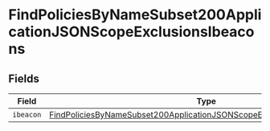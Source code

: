 # FindPoliciesByNameSubset200ApplicationJSONScopeExclusionsIbeacons


## Fields

| Field                                                                                                                                                                           | Type                                                                                                                                                                            | Required                                                                                                                                                                        | Description                                                                                                                                                                     |
| ------------------------------------------------------------------------------------------------------------------------------------------------------------------------------- | ------------------------------------------------------------------------------------------------------------------------------------------------------------------------------- | ------------------------------------------------------------------------------------------------------------------------------------------------------------------------------- | ------------------------------------------------------------------------------------------------------------------------------------------------------------------------------- |
| `ibeacon`                                                                                                                                                                       | [FindPoliciesByNameSubset200ApplicationJSONScopeExclusionsIbeaconsIbeacon](../../models/operations/findpoliciesbynamesubset200applicationjsonscopeexclusionsibeaconsibeacon.md) | :heavy_minus_sign:                                                                                                                                                              | N/A                                                                                                                                                                             |